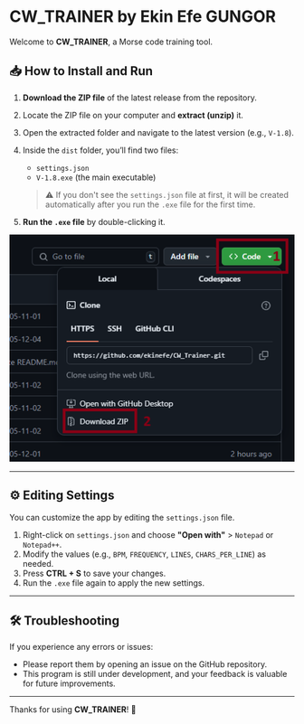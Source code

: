 # CW_TRAINER by Ekin Efe GUNGOR

Welcome to **CW_TRAINER**, a Morse code training tool.

## 📥 How to Install and Run

1. **Download the ZIP file** of the latest release from the repository.
2. Locate the ZIP file on your computer and **extract (unzip)** it.
3. Open the extracted folder and navigate to the latest version (e.g., `V-1.8`).
4. Inside the `dist` folder, you’ll find two files:
   - `settings.json`
   - `V-1.8.exe` (the main executable)

   > ⚠️ If you don't see the `settings.json` file at first, it will be created automatically after you run the `.exe` file for the first time.

5. **Run the `.exe` file** by double-clicking it.

![Morse Trainer Screenshot](Navigation_Pictures/1.png)

---

## ⚙️ Editing Settings

You can customize the app by editing the `settings.json` file.

1. Right-click on `settings.json` and choose **"Open with"** > `Notepad` or `Notepad++`.
2. Modify the values (e.g., `BPM`, `FREQUENCY`, `LINES`, `CHARS_PER_LINE`) as needed.
3. Press **CTRL + S** to save your changes.
4. Run the `.exe` file again to apply the new settings.

---

## 🛠 Troubleshooting

If you experience any errors or issues:

- Please report them by opening an issue on the GitHub repository.
- This program is still under development, and your feedback is valuable for future improvements.

---

Thanks for using **CW_TRAINER**! 🚀

